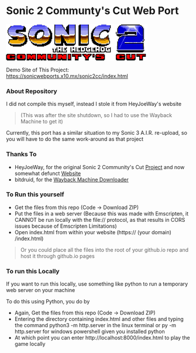 # Sonic 2 Communty's Cut Web Port

![image](https://github.com/burnedpopcorn/Sonic2-Community-Cut-WebPort/blob/main/sonic2.png)

Demo Site of This Project: https://sonicwebports.x10.mx/sonic2cc/index.html

### About Repository
I did not compile this myself, instead I stole it from HeyJoeWay's website
> (This was after the site shutdown, so I had to use the Wayback Machine to get it)

Currently, this port has a similar situation to my Sonic 3 A.I.R. re-upload, so you will have to do the same work-around as that project

### Thanks To
- HeyJoeWay, for the original Sonic 2 Community's Cut [Project](https://github.com/heyjoeway/s2cx) and now somewhat defunct [Website](https://jojudge.com/s2cx/)
- bitdruid, for the [Wayback Machine Downloader](https://github.com/bitdruid/python-wayback-machine-downloader)

### To Run this yourself
- Get the files from this repo (Code -> Download ZIP)
- Put the files in a web server (Because this was made with Emscripten, it CANNOT be run locally with the file:// protocol, as that results in CORS issues because of Emscripten Limitations)
- Open index.html from within your website (https:// (your domain) /index.html)

> Or you could place all the files into the root of your github.io repo and host it through github.io pages

### To run this Locally
If you want to run this locally, use something like python to run a temporary web server on your machine

To do this using Python, you do by
- Again, Get the files from this repo (Code -> Download ZIP)
- Entering the directory containing index.html and other files and typing the command python3 -m http.server in the linux terminal or py -m http.server for windows powershell given you installed python
- At which point you can enter http://localhost:8000/index.html to play the game locally

